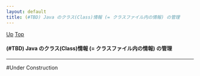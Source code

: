 ```yaml
---
layout: default
title: (#TBD) Java のクラス(Class)情報 (= クラスファイル内の情報) の管理  
---
```

[Up](noBQBNlO_D.html) [Top](../index.html)

#### (#TBD) Java のクラス(Class)情報 (= クラスファイル内の情報) の管理  

--- 
#Under Construction





